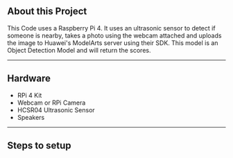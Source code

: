 ## About this Project

This Code uses a Raspberry Pi 4. It uses an ultrasonic sensor to detect if someone is nearby, takes a photo using the webcam attached and uploads the image to Huawei's ModelArts server using their SDK. This model is an Object Detection Model and will return the scores.

<hr>

## Hardware

* RPi 4 Kit
* Webcam or RPi Camera
* HCSR04 Ultrasonic Sensor
* Speakers

<hr>

## Steps to setup

